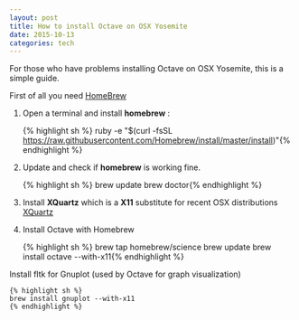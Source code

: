 ```yaml
---
layout: post
title: How to install Octave on OSX Yosemite
date: 2015-10-13
categories: tech
---
```


For those who have problems installing Octave on OSX Yosemite, this is a simple guide.

First of all you need [HomeBrew](www.brew.sh)

1. Open a terminal and install **homebrew** :

	{% highlight sh %}
    ruby -e "$(curl -fsSL https://raw.githubusercontent.com/Homebrew/install/master/install)"{% endhighlight %}


2. Update and check if **homebrew** is working fine.

	{% highlight sh %}
    brew update
    brew doctor{% endhighlight %}

3. Install **XQuartz** which is a **X11** substitute for recent OSX distributions [XQuartz](http://xquartz.macosforge.org/landing/)

4. Install Octave with Homebrew

	{% highlight sh %}
    brew tap homebrew/science
    brew update
    brew install octave --with-x11{% endhighlight %}


Install fltk for Gnuplot (used by Octave for graph visualization)

	{% highlight sh %}
    brew install gnuplot --with-x11
    {% endhighlight %}
